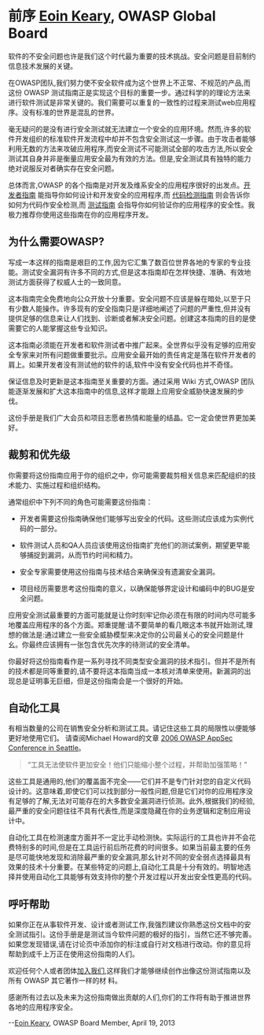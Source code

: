 # 前序 [Eoin Keary], OWASP Global Board

软件的不安全问题也许是我们这个时代最为重要的技术挑战。安全问题是目前制约信息技术发展的关键。

在OWASP团队,我们努力使不安全软件成为这个世界上不正常、不规范的产品,而这份 OWASP 测试指南正是实现这个目标的重要一步。通过科学的的理论方法来进行软件测试是非常关键的。我们需要可以重复的一致性的过程来测试web应用程序。没有标准的世界是混乱的世界。

毫无疑问的是没有进行安全测试就无法建立一个安全的应用环境。然而,许多的软件开发组织的标准软件开发流程中却并不包含安全测试这一步骤。由于攻击者能够利用无数的方法来攻破应用程序,而安全测试不可能测试全部的攻击方法,所以安全测试其自身并非是衡量应用安全最为有效的方法。但是,安全测试具有独特的能力绝对说服反对者确实存在安全问题。

总体而言,OWASP 的各个指南是对开发及维系安全的应用程序很好的出发点。[开发者指南](https://www.owasp.org/index.php/Building_Guide) 能指导你如何设计和开发安全的应用程序,而 [代码检测指南](https://www.owasp.org/index.php/Code_Review_Guide) 则会告诉你如何为代码作安全检测,而 [测试指南](https://www.owasp.org/index.php/Testing_Guide) 会指导你如何验证你的应用程序的安全性。我极力推荐你使用这些指南在你的应用程序开发。


## 为什么需要OWASP?

写成一本这样的指南是艰巨的工作,因为它汇集了数百位世界各地的专家的专业技能。测试安全漏洞有许多不同的方式,但是这本指南却在怎样快捷、准确、有效地测试方面获得了权威人士的一致同意。

这本指南完全免费地向公众开放十分重要。安全问题不应该是躲在暗处,以至于只有少数人能操作。许多现有的安全指南只是详细地阐述了问题的严重性,但并没有提供足够的信息来让人们找到、诊断或者解决安全问题。创建这本指南的目的是使需要它的人能掌握这些专业知识。

这本指南必须能在开发者和软件测试者中推广起来。全世界似乎没有足够的应用安全专家来对所有问题做重要批示。应用安全最开始的责任肯定是落在软件开发者的肩上。如果开发者没有测试他的软件的话,软件中没有安全代码也并不奇怪。

保证信息及时更新是这本指南至关重要的方面。通过采用 Wiki 方式,OWASP 团队能逐渐发展和扩大这本指南中的信息,这样才能跟上应用安全威胁快速发展的步伐。

这份手册是我们广大会员和项目志愿者热情和能量的结晶。它一定会使世界更加美好。

## 裁剪和优先级

你需要将这份指南应用于你的组织之中，你可能需要裁剪相关信息来匹配组织的技术能力、实施过程和组织结构。

通常组织中下列不同的角色可能需要这份指南：

* 开发者需要这份指南确保他们能够写出安全的代码。这些测试应该成为实例代码的一部分。

* 软件测试人员和QA人员应该使用这份指南扩充他们的测试案例，期望更早能够捕捉到漏洞，从而节约时间和精力。

* 安全专家需要使用这份指南与技术结合来确保没有遗漏安全漏洞。

* 项目经历需要思考这份指南的意义，以确保能够界定设计和编码中的BUG是安全问题。

应用安全测试最重要的方面可能就是让你时刻牢记你必须在有限的时间内尽可能多地覆盖应用程序的各个方面。郑重提醒:请不要简单的看几眼这本书就开始测试,理想的做法是:通过建立一些安全威胁模型来决定你的公司最关心的安全问题是什幺。你最终应该拥有一张包含优先次序的待测试的安全清单。

你最好将这份指南看作是一系列寻找不同类型安全漏洞的技术指引。但并不是所有的技术都是同等重要的,请不要将这本指南当成一本核对清单来使用。新漏洞的出现总是证明事无巨细，但是这份指南会是一个很好的开始。

## 自动化工具

有相当数量的公司在销售安全分析和测试工具。请记住这些工具的局限性以便能够更好地使用它们。 请查阅Michael Howard的文章 [2006 OWASP AppSec Conference in Seattle](https://www.owasp.org/index.php/OWASP_AppSec_Seattle_2006/Agenda)。 
> “工具无法使软件更加安全！他们只能缩小整个过程，并帮助加强策略！”


这些工具是通用的,他们的覆盖面不完全——它们并不是专门针对您的自定义代码设计的。这意味着,即使它们可以找到部分一般性问题,但是它们对你的应用程序没有足够的了解,无法对可能存在的大多数安全漏洞进行侦测。此外,根据我们的经验,最严重的安全问题往往不具有代表性,而是深度隐藏在你的业务逻辑和定制应用设计中。

自动化工具在检测速度方面并不一定比手动检测快。实际运行的工具也许并不会花费特别多的时间,但是在工具运行前后所花费的时间很多。如果当前最主要的任务是尽可能快地发现和消除最严重的安全漏洞,那幺针对不同的安全弱点选择最具有效果的技术十分重要。在某些特定的问题上,自动化工具是十分有效的。明智地选择并使用自动化工具能够有效支持你的整个开发过程以开发出安全性更高的代码。

## 呼吁帮助

如果你正在从事软件开发、设计或者测试工作,我强烈建议你熟悉这份文档中的安全测试指引。这份手册是是测试当今软件问题的极好的指引，当然它还不够完善。如果您发现错误,请在讨论页中添加你的标注或自行对文档进行改动。你的意见将帮助到成千上万正在使用这份指南的人们。

欢迎任何个人或者团体[加入我们](https://www.owasp.org/index.php/Membership),这样我们才能够继续创作出像这份测试指南以及所有 OWASP 其它著作一样的材
料。

感谢所有过去以及未来为这份指南做出贡献的人们,你们的工作将有助于推进世界各地的应用程序安全。

--[Eoin Keary], OWASP Board Member, April 19, 2013

[Eoin Keary]: https://www.owasp.org/index.php/Eoin_Keary
